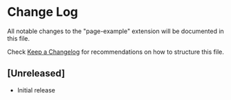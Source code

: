 # Change Log

All notable changes to the "page-example" extension will be documented in this file.

Check [Keep a Changelog](http://keepachangelog.com/) for recommendations on how to structure this file.

## [Unreleased]

- Initial release